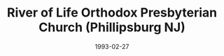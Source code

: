 ---
date: &id001 1993-02-27
end_date: null
location:
  address: 445 S. Main Street
  city: Phillipsburg
  state: NJ
minister:
- end: null
  name: William Slack
  start: 1992-01-01
  type: Pastor
ministers:
- William Slack
name: River of Life Orthodox Presbyterian Church
names:
- end: 1988-05-15
  name: New Life Orthodox Presbyterian mission work, Frenchtown
  start: 1985-04-23
- end: 1993-02-27
  name: New Life Orthodox Presbyterian Church, Frenchtown
  start: 1985-04-23
- end: null
  name: River of Life Orthodox Presbyterian Church
  start: 1993-02-27
origination_date: *id001
raw_data: "NEW JERSEY\nPhillipsburg\nNew Life Orthodox Presbyterian mission work,\
  \ Frenchtown (April 23, 1985\u2013May 15, 1988)\nNew Life Orthodox Presbyterian\
  \ Church, Frenchtown (April 23, 1985\u2013 February 27, 1993)\nRiver of Life Orthodox\
  \ Presbyterian Church  (February 27, 1993\u2013 )\n(moved to Phillipsburg with name\
  \ change in 1993)\n445 S. Main Street\nPastor: William Slack, 1992\u2013"
received_from: null
states:
- NJ
status:
  active: true
  end_date: null
  reason: null
  received_from: null
  withdrawal_to: null
title: River of Life Orthodox Presbyterian Church (Phillipsburg NJ)
year_established:
- 1993

---